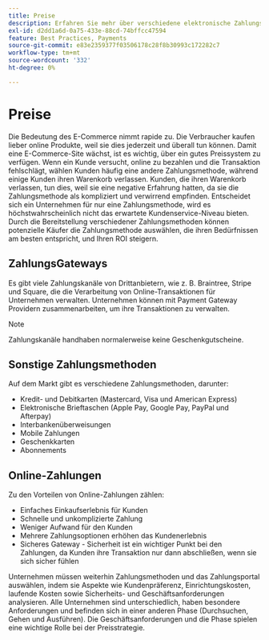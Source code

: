 ```yaml
---
title: Preise
description: Erfahren Sie mehr über verschiedene elektronische Zahlungsmethoden und die Vorteile von Online-Zahlungen im Allgemeinen.
exl-id: d2dd1a6d-0a75-433e-88cd-74bffcc47594
feature: Best Practices, Payments
source-git-commit: e83e2359377f03506178c28f8b30993c172282c7
workflow-type: tm+mt
source-wordcount: '332'
ht-degree: 0%

---
```


# Preise

Die Bedeutung des E-Commerce nimmt rapide zu. Die Verbraucher kaufen lieber online Produkte, weil sie dies jederzeit und überall tun können. Damit eine E-Commerce-Site wächst, ist es wichtig, über ein gutes Preissystem zu verfügen. Wenn ein Kunde versucht, online zu bezahlen und die Transaktion fehlschlägt, wählen Kunden häufig eine andere Zahlungsmethode, während einige Kunden ihren Warenkorb verlassen. Kunden, die ihren Warenkorb verlassen, tun dies, weil sie eine negative Erfahrung hatten, da sie die Zahlungsmethode als kompliziert und verwirrend empfinden. Entscheidet sich ein Unternehmen für nur eine Zahlungsmethode, wird es höchstwahrscheinlich nicht das erwartete Kundenservice-Niveau bieten. Durch die Bereitstellung verschiedener Zahlungsmethoden können potenzielle Käufer die Zahlungsmethode auswählen, die ihren Bedürfnissen am besten entspricht, und Ihren ROI steigern.

## ZahlungsGateways

Es gibt viele Zahlungskanäle von Drittanbietern, wie z. B. Braintree, Stripe und Square, die die Verarbeitung von Online-Transaktionen für Unternehmen verwalten. Unternehmen können mit Payment Gateway Providern zusammenarbeiten, um ihre Transaktionen zu verwalten.

>[!NOTE]
>
>Zahlungskanäle handhaben normalerweise keine Geschenkgutscheine.

## Sonstige Zahlungsmethoden

Auf dem Markt gibt es verschiedene Zahlungsmethoden, darunter:

- Kredit- und Debitkarten (Mastercard, Visa und American Express)
- Elektronische Brieftaschen (Apple Pay, Google Pay, PayPal und Afterpay)
- Interbankenüberweisungen
- Mobile Zahlungen
- Geschenkkarten
- Abonnements

## Online-Zahlungen

Zu den Vorteilen von Online-Zahlungen zählen:

- Einfaches Einkaufserlebnis für Kunden
- Schnelle und unkomplizierte Zahlung
- Weniger Aufwand für den Kunden
- Mehrere Zahlungsoptionen erhöhen das Kundenerlebnis
- Sicheres Gateway - Sicherheit ist ein wichtiger Punkt bei den Zahlungen, da Kunden ihre Transaktion nur dann abschließen, wenn sie sich sicher fühlen

Unternehmen müssen weiterhin Zahlungsmethoden und das Zahlungsportal auswählen, indem sie Aspekte wie Kundenpräferenz, Einrichtungskosten, laufende Kosten sowie Sicherheits- und Geschäftsanforderungen analysieren. Alle Unternehmen sind unterschiedlich, haben besondere Anforderungen und befinden sich in einer anderen Phase (Durchsuchen, Gehen und Ausführen). Die Geschäftsanforderungen und die Phase spielen eine wichtige Rolle bei der Preisstrategie.
